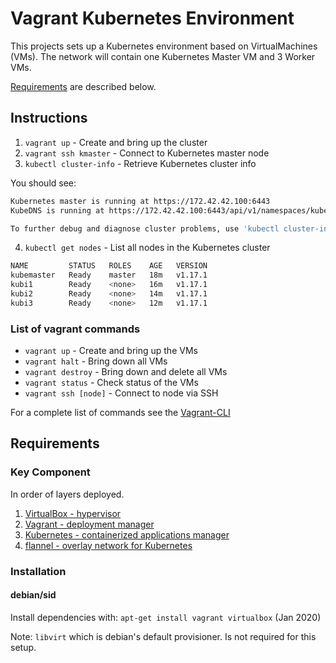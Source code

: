 # Vagrant Kubernetes Environment
This projects sets up a Kubernetes environment based on VirtualMachines (VMs).
The network will contain one Kubernetes Master VM and 3 Worker VMs.

[Requirements](#requirements) are described below.

## Instructions
1. `vagrant up` - Create and bring up the cluster
2. `vagrant ssh kmaster` - Connect to Kubernetes master node
3. `kubectl cluster-info` - Retrieve Kubernetes cluster info

You should see:

```bash
Kubernetes master is running at https://172.42.42.100:6443
KubeDNS is running at https://172.42.42.100:6443/api/v1/namespaces/kube-system/services/kube-dns:dns/proxy

To further debug and diagnose cluster problems, use 'kubectl cluster-info dump'.
```

4. `kubectl get nodes` - List all nodes in the Kubernetes cluster

```bash
NAME         STATUS   ROLES    AGE   VERSION
kubemaster   Ready    master   18m   v1.17.1
kubi1        Ready    <none>   16m   v1.17.1
kubi2        Ready    <none>   14m   v1.17.1
kubi3        Ready    <none>   12m   v1.17.1
```

### List of vagrant commands
* `vagrant up` - Create and bring up the VMs
* `vagrant halt` - Bring down all VMs
* `vagrant destroy` - Bring down and delete all VMs
* `vagrant status` - Check status of the VMs
* `vagrant ssh [node]` - Connect to node via SSH

For a complete list of commands see the [Vagrant-CLI](https://www.vagrantup.com/docs/cli/)

## Requirements

### Key Component
In order of layers deployed.

1. [VirtualBox - hypervisor](https://github.com/mirror/vbox)
2. [Vagrant - deployment manager](https://github.com/hashicorp/vagrant)
3. [Kubernetes - containerized applications manager](https://github.com/kubernetes/kubernetes)
4. [flannel - overlay network for Kubernetes](https://github.com/coreos/flannel)

### Installation

#### debian/sid
Install dependencies with: `apt-get install vagrant virtualbox` (Jan 2020)

Note: `libvirt` which is debian's default provisioner. Is not required for this setup.
